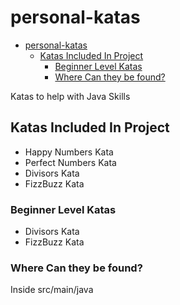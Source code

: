 # personal-katas

<!-- TOC -->

* [personal-katas](#personal-katas)
    * [Katas Included In Project](#katas-included-in-project)
        * [Beginner Level Katas](#beginner-level-katas)
        * [Where Can they be found?](#where-can-they-be-found)

<!-- TOC -->

Katas to help with Java Skills

## Katas Included In Project

- Happy Numbers Kata
- Perfect Numbers Kata
- Divisors Kata
- FizzBuzz Kata

### Beginner Level Katas

- Divisors Kata
- FizzBuzz Kata

### Where Can they be found?

Inside src/main/java
